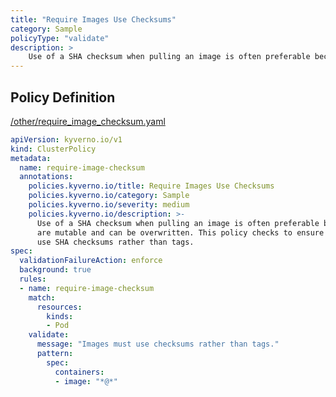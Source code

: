 ```yaml
---
title: "Require Images Use Checksums"
category: Sample
policyType: "validate"
description: >
    Use of a SHA checksum when pulling an image is often preferable because tags are mutable and can be overwritten. This policy checks to ensure that all images use SHA checksums rather than tags.
---
```


## Policy Definition
<a href="https://github.com/kyverno/policies/raw/main//other/require_image_checksum.yaml" target="-blank">/other/require_image_checksum.yaml</a>

```yaml
apiVersion: kyverno.io/v1
kind: ClusterPolicy
metadata:
  name: require-image-checksum
  annotations:
    policies.kyverno.io/title: Require Images Use Checksums
    policies.kyverno.io/category: Sample
    policies.kyverno.io/severity: medium
    policies.kyverno.io/description: >-
      Use of a SHA checksum when pulling an image is often preferable because tags
      are mutable and can be overwritten. This policy checks to ensure that all images
      use SHA checksums rather than tags.
spec:
  validationFailureAction: enforce
  background: true
  rules:
  - name: require-image-checksum
    match:
      resources:
        kinds:
        - Pod
    validate:
      message: "Images must use checksums rather than tags."  
      pattern:
        spec:
          containers:
          - image: "*@*"
```
